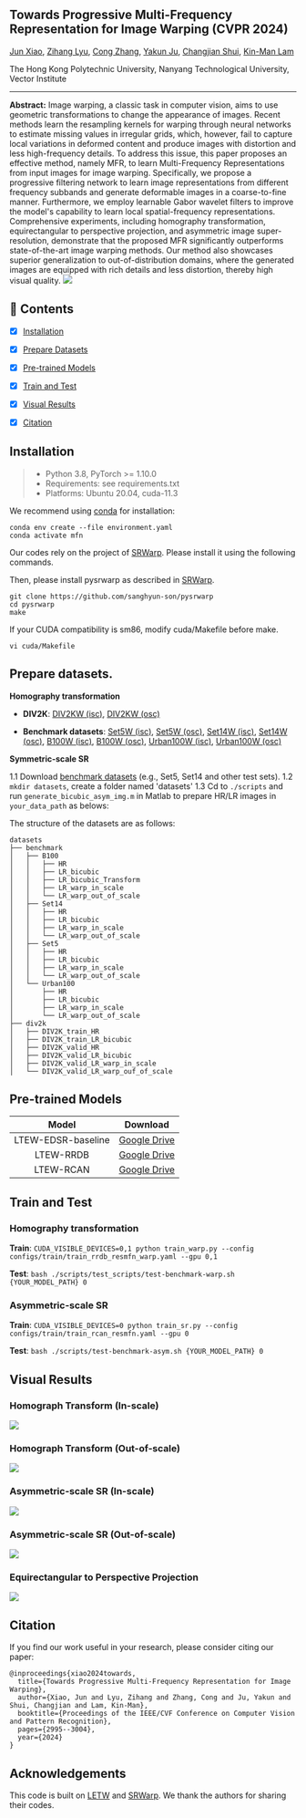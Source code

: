 ## Towards Progressive Multi-Frequency Representation for Image Warping (CVPR 2024)

[Jun Xiao](https://junxiao01.github.io/), [Zihang Lyu](https://scholar.google.com/citations?hl=zh-CN&user=fiUfefMAAAAJ), [Cong Zhang](https://scholar.google.com/citations?user=hHUH1VAAAAAJ&hl=en/), [Yakun Ju](https://kelvin-ju.github.io/yakunju/), [Changjian Shui](https://cjshui.github.io/), [Kin-Man Lam](https://scholar.google.com/citations?user=6yK7bewAAAAJ&hl=zh-CN)

The Hong Kong Polytechnic University, Nanyang Technological University, Vector Institute

---

**Abstract:** Image warping, a classic task in computer vision, aims to use geometric transformations to change the appearance of images. Recent methods learn the resampling kernels for warping through neural networks to estimate missing values in irregular grids, which, however, fail to capture local variations in deformed content and produce images with distortion and less high-frequency details. To address this issue, this paper proposes an effective method, namely MFR, to learn Multi-Frequency Representations from input images for image warping. Specifically, we propose a progressive filtering network to learn image representations from different frequency subbands and generate deformable images in a coarse-to-fine manner. Furthermore, we employ learnable Gabor wavelet filters to improve the model's capability to learn local spatial-frequency representations. Comprehensive experiments, including homography transformation, equirectangular to perspective projection, and asymmetric image super-resolution, demonstrate that the proposed MFR significantly outperforms state-of-the-art image warping methods. Our method also showcases superior generalization to out-of-distribution domains, where the generated images are equipped with rich details and less distortion, thereby high visual quality.
![](figs/method_structure.png)


## 🔗 Contents

- [x] [Installation](#Installation)
- [x] [Prepare Datasets](#Prepare-Datasets)
- [x] [Pre-trained Models](#Pre-trained-Models)
- [x] [Train and Test](#Train-and-Test)
- [x] [Visual Results](#Visual-Results)
- [x] [Citation](#Citations)


## Installation

> - Python 3.8, PyTorch >= 1.10.0
> - Requirements: see requirements.txt
> - Platforms: Ubuntu 20.04, cuda-11.3

We recommend using [conda](https://www.anaconda.com/distribution/) for installation:

```
conda env create --file environment.yaml
conda activate mfn
```

Our codes rely on the project of [SRWarp](https://github.com/sanghyun-son/srwarp). Please install it using the following commands.

Then, please install pysrwarp as described in [SRWarp](https://github.com/sanghyun-son/srwarp).

```
git clone https://github.com/sanghyun-son/pysrwarp
cd pysrwarp
make
```

If your CUDA compatibility is sm86, modify cuda/Makefile before make.

```
vi cuda/Makefile
```

## Prepare datasets.

**Homography transformation**

- **DIV2K**: [DIV2KW (isc)](https://drive.google.com/drive/folders/1v0zHDzTqghUS3awrw9aQtpSyREBPR-cz?usp=sharing), [DIV2KW (osc)](https://drive.google.com/drive/folders/1sPR3tSnIEfnfWOsbPxWuaFQsCr5kiLT7?usp=sharing)

- **Benchmark datasets**: [Set5W (isc)](https://drive.google.com/drive/folders/19p46Fm1GqxFaz9N6lb5-xEF6fZ4dcVmy?usp=sharing), [Set5W (osc)](https://drive.google.com/drive/folders/1a2BebB8xPnkRc7nKzWkEVao2XK76qJst?usp=sharing), [Set14W (isc)](https://drive.google.com/drive/folders/14QrEoZ1GdQ63lLIHQ1fIsljcVzLYJxTF?usp=share_link), [Set14W (osc)](https://drive.google.com/drive/folders/1qCBzQaLaCCAsj99kDoNWKl_tlj6c6tj_?usp=sharing), [B100W (isc)](https://drive.google.com/drive/folders/1-gr0zMLSkiM_5avZ9C2LVlGeKvNySzlM?usp=sharing), [B100W (osc)](https://drive.google.com/drive/folders/1cvzXRQLw9qJoQoF7LxlT5SRIWdcnH5O5?usp=sharing), [Urban100W (isc)](https://drive.google.com/drive/folders/1sW3T-BislLrXFzqVaFLvLqw0a96Psjt_?usp=sharing), [Urban100W (osc)](https://drive.google.com/drive/folders/135FEZ96sc0I1QcyBKwaHAaiMvIbPZ4yR?usp=sharing)

**Symmetric-scale SR**

1.1 Download [benchmark datasets](https://github.com/xinntao/BasicSR/blob/a19aac61b277f64be050cef7fe578a121d944a0e/docs/Datasets.md) (e.g., Set5, Set14 and other test sets).
1.2 `mkdir datasets`, create a folder named 'datasets'
1.3 Cd to `./scripts` and run `generate_bicubic_asym_img.m` in Matlab to prepare HR/LR images in `your_data_path` as belows:

The structure of the datasets are as follows:

```
datasets
├── benchmark
│   ├── B100
│   │   ├── HR
│   │   ├── LR_bicubic
│   │   ├── LR_bicubic_Transform
│   │   ├── LR_warp_in_scale
│   │   └── LR_warp_out_of_scale
│   ├── Set14
│   │   ├── HR
│   │   ├── LR_bicubic
│   │   ├── LR_warp_in_scale
│   │   └── LR_warp_out_of_scale
│   ├── Set5
│   │   ├── HR
│   │   ├── LR_bicubic
│   │   ├── LR_warp_in_scale
│   │   └── LR_warp_out_of_scale
│   └── Urban100
│       ├── HR
│       ├── LR_bicubic
│       ├── LR_warp_in_scale
│       └── LR_warp_out_of_scale
├── div2k
│   ├── DIV2K_train_HR
│   ├── DIV2K_train_LR_bicubic
│   ├── DIV2K_valid_HR
│   ├── DIV2K_valid_LR_bicubic
│   ├── DIV2K_valid_LR_warp_in_scale
│   └── DIV2K_valid_LR_warp_ouf_of_scale
```

## Pre-trained Models

Model|Download
:-:|:-:
LTEW-EDSR-baseline|[Google Drive]()
LTEW-RRDB|[Google Drive]()
LTEW-RCAN|[Google Drive]()

## Train and Test

### **Homography transformation**

**Train**: `CUDA_VISIBLE_DEVICES=0,1 python train_warp.py --config configs/train/train_rrdb_resmfn_warp.yaml --gpu 0,1`

**Test**: `bash ./scripts/test_scripts/test-benchmark-warp.sh {YOUR_MODEL_PATH} 0`

###  **Asymmetric-scale SR**

**Train**: `CUDA_VISIBLE_DEVICES=0 python train_sr.py --config configs/train/train_rcan_resmfn.yaml --gpu 0`

**Test**: `bash ./scripts/test-benchmark-asym.sh {YOUR_MODEL_PATH} 0`


## Visual Results

### Homograph Transform (In-scale)

![](figs/warp_in_scale.png)

### Homograph Transform (Out-of-scale)

![](figs/warp_out_scale.png)

### Asymmetric-scale SR (In-scale)

![](figs/sr_in_scale.png)

### Asymmetric-scale SR (Out-of-scale)

![](figs/sr_out_scale.png)

### Equirectangular to Perspective Projection

![](figs/erp.png)

## Citation

If you find our work useful in your research, please consider citing our paper:

```
@inproceedings{xiao2024towards,
  title={Towards Progressive Multi-Frequency Representation for Image Warping},
  author={Xiao, Jun and Lyu, Zihang and Zhang, Cong and Ju, Yakun and Shui, Changjian and Lam, Kin-Man},
  booktitle={Proceedings of the IEEE/CVF Conference on Computer Vision and Pattern Recognition},
  pages={2995--3004},
  year={2024}
}
```

## Acknowledgements

This code is built on [LETW](https://github.com/jaewon-lee-b/ltew) and [SRWarp](https://github.com/sanghyun-son/srwarp). We thank the authors for sharing their codes.
